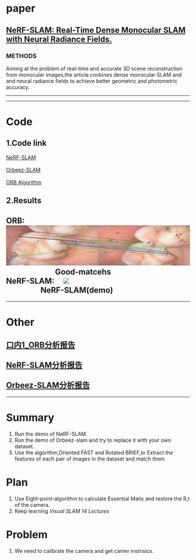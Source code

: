 # paper
## [NeRF-SLAM: Real-Time Dense Monocular SLAM with Neural Radiance Fields.](https://arxiv.org/abs/2210.13641 )
### METHODS
Aiming at the problem of real-time and accurate 3D scene reconstruction from monocular images,the article conbines dense monocular SLAM and and neural radiance fields to achieve better geometric and photometric accuracy.

---------------------------------------------------------------------------------------------------------------------
---------------------------------------------------------------------------------------------------------------------
# Code  
## 1.Code link
[NeRF-SLAM](https://github.com/ToniRV/NeRF-SLAM)<br><br>
[Orbeez-SLAM](https://github.com/MarvinChung/Orbeez-SLAM)<br><br>
[ORB Algorithm](https://github.com/gaoxiang12/slambook2/tree/master/ch7)
## 2.Results
ORB:
![](img/good_matches_0.png)<br>
$~~~~~~~~~~~~~~~~~~~~~~~~~~~$Good-matcehs<br>
NeRF-SLAM:
$~~~$ ![](img/NeRF-slam(demo).gif)
<br>$~~~~~~~~~~~~~~~~~~~$NeRF-SLAM(demo)
---------------------------------------------------------------------------------------------------------------------
---------------------------------------------------------------------------------------------------------------------
# Other 
[口内1_ORB分析报告](Reports/口内1_ORB分析报告.pdf)<br><br>
[NeRF-SLAM分析报告](Reports/NeRF-SLAM分析报告.pdf)<br><br>
[Orbeez-SLAM分析报告](Reports/Orbeez-SLAM分析报告.pdf)
---------------------------------------------------------------------------------------------------------------------
---------------------------------------------------------------------------------------------------------------------
# Summary
1. Run the demo of NeRF-SLAM.
2. Run the demo of Orbeez-slam and try to replace it with your own dataset.
3. Use the algorithm,Oriented FAST and Rotated BRIEF,to Extract the features of each pair of images in the dataset and match them

# Plan 
1. Use Eight-point-algorithm to calculate Essential Matix and restore the R,t of the camera.
2. Keep learning *Visual SLAM 14 Lectures*
# Problem
1. We need to calibrate the camera and get camer instrisics.


